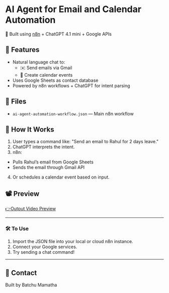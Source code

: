 # AI Agent for Email and Calendar Automation

🔧 Built using [n8n](https://n8n.io) + ChatGPT 4.1 mini + Google APIs

## 🚀 Features

- Natural language chat to:
  - ✉️ Send emails via Gmail
  - 📅 Create calendar events
- Uses Google Sheets as contact database
- Powered by n8n workflows + ChatGPT for intent parsing

## 📂 Files

- `ai-agent-automation-workflow.json` — Main n8n workflow

## 🧠 How It Works

1. User types a command like: "Send an email to Rahul for 2 days leave."
2. ChatGPT interprets the intent.
3. n8n:
- Pulls Rahul’s email from Google Sheets
- Sends the email through Gmail API
4. Or schedules a calendar event based on input.

## 📽 Preview

[👉Output Video Preview]([https://drive.google.com/your_video_link_here](https://drive.google.com/file/d/1Qq2vSZqu2fuYzP_TYcUjwsXB2AojfYsZ/view?usp=drive_link))

---

### 🛠️ To Use

1. Import the JSON file into your local or cloud n8n instance.
2. Connect your Google services.
3. Try sending a chat command!

---

## 📧 Contact

Built by Batchu Mamatha

